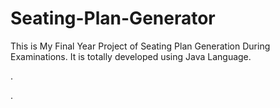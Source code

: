 # Seating-Plan-Generator

This is My Final Year Project of Seating Plan Generation During Examinations. It is totally developed using Java Language.




































































.




































































































































































































































































































































































































































































































.






































